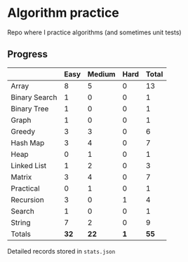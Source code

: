 # Algorithm practice

Repo where I practice algorithms (and sometimes unit tests)

<!-- note: currently i am not testing for python, as i have not (yet) learned any python testing frameworks. -->
<!-- todo: display the json data in some online visualization (probably with github pages). -->

## Progress

<!-- { javascript: 30, python: 23, both: 2 } -->
| |Easy|Medium|Hard|Total|
|-|-|-|-|-|
|Array|8|5|0|13|
|Binary Search|1|0|0|1|
|Binary Tree|1|0|0|1|
|Graph|1|0|0|1|
|Greedy|3|3|0|6|
|Hash Map|3|4|0|7|
|Heap|0|1|0|1|
|Linked List|1|2|0|3|
|Matrix|3|4|0|7|
|Practical|0|1|0|1|
|Recursion|3|0|1|4|
|Search|1|0|0|1|
|String|7|2|0|9|
|Totals|**32**|**22**|**1**|**55**|

Detailed records stored in `stats.json`
